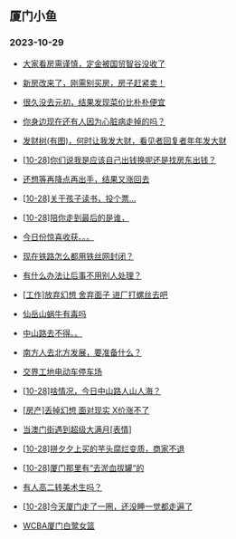 ## 厦门小鱼 
### 2023-10-29

+ [大家看房需谨慎，定金被国贸智谷没收了](http://bbs.xmfish.com/read-htm-tid-18096333.html)

+ [新房改来了，刚需别买房，房子赶紧卖！](http://bbs.xmfish.com/read-htm-tid-18096289.html)

+ [很久没去元初，结果发现菜价比朴朴便宜](http://bbs.xmfish.com/read-htm-tid-18096296.html)

+ [你身边现在还有人因为心脏病走掉的吗？](http://bbs.xmfish.com/read-htm-tid-18096274.html)

+ [发财树(有图)，何时让我发大财，看见者回复者年年发大财](http://bbs.xmfish.com/read-htm-tid-18096271.html)

+ [[10-28]你们说我是应该自己出钱换呢还是找房东出钱？](http://bbs.xmfish.com/read-htm-tid-18096381.html)

+ [还想等再降点再出手，结果又涨回去](http://bbs.xmfish.com/read-htm-tid-18096467.html)

+ [[10-28]关于孩子读书，投个票...](http://bbs.xmfish.com/read-htm-tid-18096331.html)

+ [[10-28]陪你走到最后的是谁，](http://bbs.xmfish.com/read-htm-tid-18096386.html)

+ [今日份惊喜收获。。。](http://bbs.xmfish.com/read-htm-tid-18096326.html)

+ [现在铁路怎么都用铁丝网封闭？](http://bbs.xmfish.com/read-htm-tid-18096374.html)

+ [有什么办法让后事不用别人处理？](http://bbs.xmfish.com/read-htm-tid-18096503.html)

+ [[工作]放弃幻想 舍弃面子 进厂打螺丝去吧](http://bbs.xmfish.com/read-htm-tid-18096373.html)

+ [仙岳山蜗牛有毒吗](http://bbs.xmfish.com/read-htm-tid-18096367.html)

+ [中山路去不得。。](http://bbs.xmfish.com/read-htm-tid-18096668.html)

+ [南方人去北方发展，要准备什么？](http://bbs.xmfish.com/read-htm-tid-18096633.html)

+ [交界工地电动车停车场](http://bbs.xmfish.com/read-htm-tid-18096425.html)

+ [[10-28]啥情况，今日中山路人山人海？](http://bbs.xmfish.com/read-htm-tid-18096674.html)

+ [[房产]丢掉幻想 面对现实 X价涨不了](http://bbs.xmfish.com/read-htm-tid-18096682.html)

+ [当澳门街遇到超级大满月[表情]](http://bbs.xmfish.com/read-htm-tid-18096587.html)

+ [[10-28]拼夕夕上买的芋头腐烂变质，商家不退](http://bbs.xmfish.com/read-htm-tid-18096670.html)

+ [[10-28]厦门那里有“去淤血拔罐“的](http://bbs.xmfish.com/read-htm-tid-18096565.html)

+ [有人高二转美术生吗？](http://bbs.xmfish.com/read-htm-tid-18096573.html)

+ [[10-28]今天厦门走了一圈，还没睡一觉都走遍了](http://bbs.xmfish.com/read-htm-tid-18096485.html)

+ [WCBA厦门白鹭女篮](http://bbs.xmfish.com/read-htm-tid-18096690.html)

